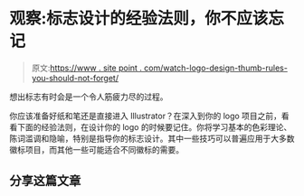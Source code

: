 # 观察:标志设计的经验法则，你不应该忘记

> 原文:[https://www . site point . com/watch-logo-design-thumb-rules-you-should-not-forget/](https://www.sitepoint.com/watch-logo-design-thumb-rules-you-shouldnt-forget/)

想出标志有时会是一个令人筋疲力尽的过程。

你应该准备好纸和笔还是直接进入 Illustrator？在深入到你的 logo 项目之前，看看下面的经验法则，在设计你的 logo 的时候要记住。你将学习基本的色彩理论、陈词滥调和隐喻，特别是指导你的标志设计。其中一些技巧可以普遍应用于大多数徽标项目，而其他一些可能适合不同徽标的需要。

## 分享这篇文章